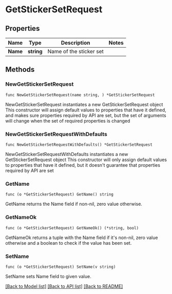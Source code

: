# GetStickerSetRequest

## Properties

Name | Type | Description | Notes
------------ | ------------- | ------------- | -------------
**Name** | **string** | Name of the sticker set | 

## Methods

### NewGetStickerSetRequest

`func NewGetStickerSetRequest(name string, ) *GetStickerSetRequest`

NewGetStickerSetRequest instantiates a new GetStickerSetRequest object
This constructor will assign default values to properties that have it defined,
and makes sure properties required by API are set, but the set of arguments
will change when the set of required properties is changed

### NewGetStickerSetRequestWithDefaults

`func NewGetStickerSetRequestWithDefaults() *GetStickerSetRequest`

NewGetStickerSetRequestWithDefaults instantiates a new GetStickerSetRequest object
This constructor will only assign default values to properties that have it defined,
but it doesn't guarantee that properties required by API are set

### GetName

`func (o *GetStickerSetRequest) GetName() string`

GetName returns the Name field if non-nil, zero value otherwise.

### GetNameOk

`func (o *GetStickerSetRequest) GetNameOk() (*string, bool)`

GetNameOk returns a tuple with the Name field if it's non-nil, zero value otherwise
and a boolean to check if the value has been set.

### SetName

`func (o *GetStickerSetRequest) SetName(v string)`

SetName sets Name field to given value.



[[Back to Model list]](../README.md#documentation-for-models) [[Back to API list]](../README.md#documentation-for-api-endpoints) [[Back to README]](../README.md)


